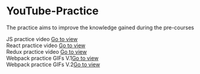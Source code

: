 # YouTube-Practice
The practice aims to improve the knowledge gained during the pre-courses  

JS practice video [Go to view](https://youtu.be/ZIQGDrOPbmo)  
React practice video [Go to view](https://youtu.be/nQDLVpXp26A)  
Redux practice video [Go to view](https://youtu.be/K7mPetdXX58)  
Webpack practice GIFs V.1[Go to view]('WebPack/gifs/Webpack-V-1.gif)  
Webpack practice GIFs V.2[Go to view]('./WebPack/gifs/Webpack-V-2.gif)
